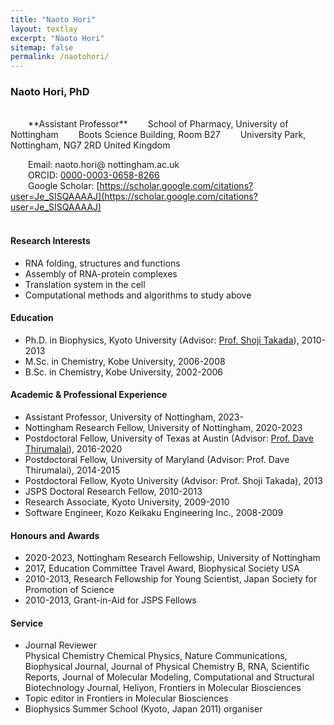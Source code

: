 ```yaml
---
title: "Naoto Hori"
layout: textlay
excerpt: "Naoto Hori"
sitemap: false
permalink: /naotohori/
---
```


### Naoto Hori, PhD

<br/>
&ensp;&ensp;&ensp;&ensp;**Assistant Professor**  
&ensp;&ensp;&ensp;&ensp;School of Pharmacy, University of Nottingham  
&ensp;&ensp;&ensp;&ensp;Boots Science Building, Room B27  
&ensp;&ensp;&ensp;&ensp;University Park, Nottingham, NG7 2RD United Kingdom  

&ensp;&ensp;&ensp;&ensp;Email: naoto.hori@ nottingham.ac.uk  
&ensp;&ensp;&ensp;&ensp;ORCID: [0000-0003-0658-8266](https://orcid.org/0000-0003-0658-8266)  
&ensp;&ensp;&ensp;&ensp;Google Scholar: [https://scholar.google.com/citations?user=Je_SISQAAAAJ](https://scholar.google.com/citations?user=Je_SISQAAAAJ)
<br/>
<br/>

#### Research Interests
 + RNA folding, structures and functions
 + Assembly of RNA-protein complexes
 + Translation system in the cell
 + Computational methods and algorithms to study above

#### Education

 + Ph.D. in Biophysics, Kyoto University (Advisor: [Prof. Shoji Takada](https://theory.biophys.kyoto-u.ac.jp/index-en)), 2010-2013
 + M.Sc. in Chemistry, Kobe University, 2006-2008
 + B.Sc. in Chemistry, Kobe University, 2002-2006

#### Academic & Professional Experience

 + Assistant Professor, University of Nottingham, 2023-
 + Nottingham Research Fellow, University of Nottingham, 2020-2023
 + Postdoctoral Fellow, University of Texas at Austin (Advisor: [Prof. Dave Thirumalai](https://sites.cns.utexas.edu/thirumalai)), 2016-2020
 + Postdoctoral Fellow, University of Maryland (Advisor: Prof. Dave Thirumalai), 2014-2015
 + Postdoctoral Fellow, Kyoto University (Advisor: Prof. Shoji Takada), 2013
 + JSPS Doctoral Research Fellow, 2010-2013
 + Research Associate, Kyoto University, 2009-2010
 + Software Engineer, Kozo Keikaku Engineering Inc., 2008-2009


#### Honours and Awards

 + 2020-2023, Nottingham Research Fellowship, University of Nottingham
 + 2017, Education Committee Travel Award, Biophysical Society USA
 + 2010-2013, Research Fellowship for Young Scientist, Japan Society for Promotion of Science
 + 2010-2013, Grant-in-Aid for JSPS Fellows

#### Service
 + Journal Reviewer  
Physical Chemistry Chemical Physics, Nature Communications, Biophysical Journal, Journal of Physical Chemistry B, RNA, Scientific Reports, Journal of Molecular Modeling, Computational and Structural Biotechnology Journal, Heliyon, Frontiers in Molecular Biosciences
 + Topic editor in Frontiers in Molecular Biosciences
 + Biophysics Summer School (Kyoto, Japan 2011) organiser
